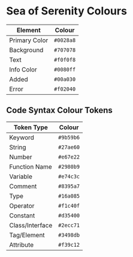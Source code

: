 # Sea of Serenity Colours
| Element              | Colour         |
|----------------------|----------------|
| Primary Color        | `#0028a8`      |
| Background           | `#707078`      |
| Text                 | `#f0f0f8`      |
| Info Color           | `#0080ff`      |
| Added                | `#00a030`      |
| Error                | `#f02040`      |

## Code Syntax Colour Tokens

| Token Type        | Colour         |
|-------------------|---------------|
| Keyword           | `#9b59b6`     |
| String            | `#27ae60`     |
| Number            | `#e67e22`     |
| Function Name     | `#2980b9`     |
| Variable          | `#e74c3c`     |
| Comment           | `#8395a7`     |
| Type              | `#16a085`     |
| Operator          | `#f1c40f`     |
| Constant          | `#d35400`     |
| Class/Interface   | `#2ecc71`     |
| Tag/Element       | `#3498db`     |
| Attribute         | `#f39c12`     |